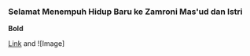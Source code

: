 ### Selamat Menempuh Hidup Baru ke Zamroni Mas'ud dan Istri






**Bold**





[Link](url) and ![Image]
